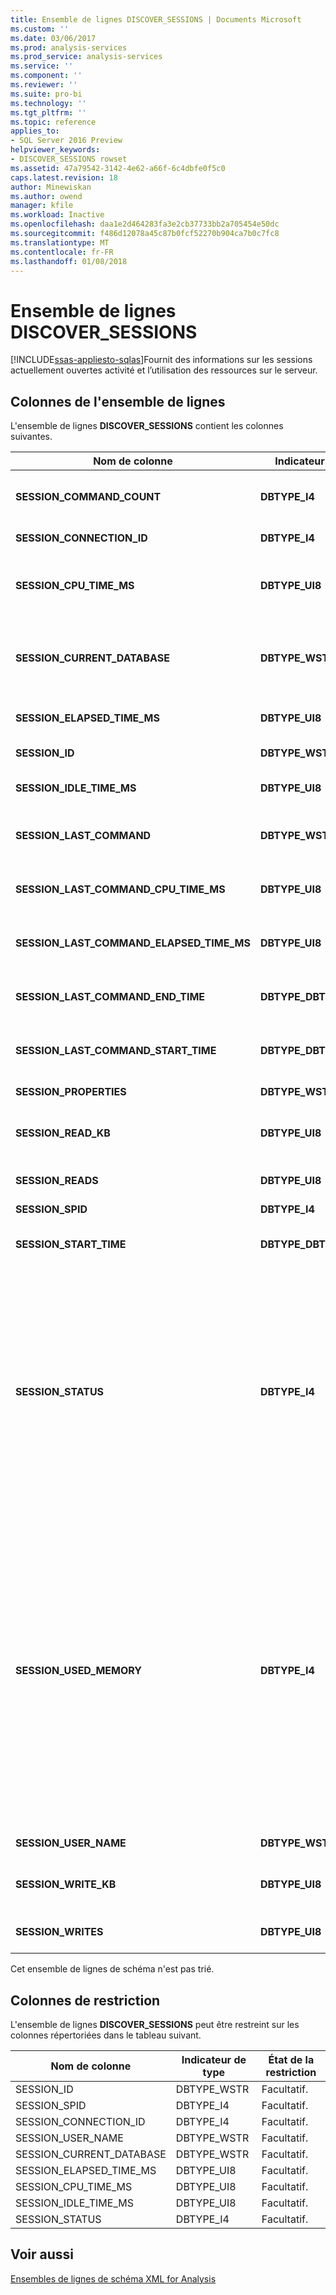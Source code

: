 ```yaml
---
title: Ensemble de lignes DISCOVER_SESSIONS | Documents Microsoft
ms.custom: ''
ms.date: 03/06/2017
ms.prod: analysis-services
ms.prod_service: analysis-services
ms.service: ''
ms.component: ''
ms.reviewer: ''
ms.suite: pro-bi
ms.technology: ''
ms.tgt_pltfrm: ''
ms.topic: reference
applies_to:
- SQL Server 2016 Preview
helpviewer_keywords:
- DISCOVER_SESSIONS rowset
ms.assetid: 47a79542-3142-4e62-a66f-6c4dbfe0f5c0
caps.latest.revision: 18
author: Minewiskan
ms.author: owend
manager: kfile
ms.workload: Inactive
ms.openlocfilehash: daa1e2d464283fa3e2cb37733bb2a705454e50dc
ms.sourcegitcommit: f486d12078a45c87b0fcf52270b904ca7b0c7fc8
ms.translationtype: MT
ms.contentlocale: fr-FR
ms.lasthandoff: 01/08/2018
---
```

# <a name="discoversessions-rowset"></a>Ensemble de lignes DISCOVER_SESSIONS
[!INCLUDE[ssas-appliesto-sqlas](../../../includes/ssas-appliesto-sqlas.md)]Fournit des informations sur les sessions actuellement ouvertes activité et l’utilisation des ressources sur le serveur.  
  
## <a name="rowset-columns"></a>Colonnes de l'ensemble de lignes  
 L'ensemble de lignes **DISCOVER_SESSIONS** contient les colonnes suivantes.  
  
|Nom de colonne|Indicateur de type|Longueur|Description|  
|-----------------|--------------------|------------|-----------------|  
|**SESSION_COMMAND_COUNT**|**DBTYPE_I4**||Nombre de commandes dont l'exécution a commencé depuis le début de la session.|  
|**SESSION_CONNECTION_ID**|**DBTYPE_I4**||Identificateur de connexion de la session.|  
|**SESSION_CPU_TIME_MS**|**DBTYPE_UI8**||Temps processeur, en millisecondes, consommé par toutes les requêtes depuis le début de la session.|  
|**SESSION_CURRENT_DATABASE**|**DBTYPE_WSTR**||Nom de la base de données utilisée par l'exécution de la commande actuelle, ou nom de la base de données qui a été utilisée par la dernière commande exécutée.|  
|**SESSION_ELAPSED_TIME_MS**|**DBTYPE_UI8**||Durée écoulée, en millisecondes, depuis le début de la session.|  
|**SESSION_ID**|**DBTYPE_WSTR**||Identificateur unique de session, tel qu'un GUID.|  
|**SESSION_IDLE_TIME_MS**|**DBTYPE_UI8**||Durée d'inactivité, en millisecondes, depuis le début de la session.|  
|**SESSION_LAST_COMMAND**|**DBTYPE_WSTR**||Texte de la commande en cours d'exécution ou de la dernière commande exécutée.|  
|**SESSION_LAST_COMMAND_CPU_TIME_MS**|**DBTYPE_UI8**||Temps processeur, en millisecondes, consommé par **SESSION_LAST_COMMAND**.|  
|**SESSION_LAST_COMMAND_ELAPSED_TIME_MS**|**DBTYPE_UI8**||Durée écoulée, en millisecondes, depuis le début de **SESSION_LAST_COMMAND**.|  
|**SESSION_LAST_COMMAND_END_TIME**|**DBTYPE_DBTIMESTAMP**||Heure UTC du serveur au moment de la fin de l'exécution de la dernière commande.|  
|**SESSION_LAST_COMMAND_START_TIME**|**DBTYPE_DBTIMESTAMP**||Heure UTC du serveur au moment du début de l'exécution de la dernière commande.|  
|**SESSION_PROPERTIES**|**DBTYPE_WSTR**||Réservé pour un usage ultérieur.|  
|**SESSION_READ_KB**|**DBTYPE_UI8**||Valeur cumulée des données lues à partir du disque, en kilo-octets, depuis le début de la session.|  
|**SESSION_READS**|**DBTYPE_UI8**||Nombre cumulé de lectures sur le disque depuis le début de la session.|  
|**SESSION_SPID**|**DBTYPE_I4**||ID de session.|  
|**SESSION_START_TIME**|**DBTYPE_DBTIMESTAMP**||Date et heure auxquelles la session a démarré, sous forme d'heure UTC du serveur.|  
|**SESSION_STATUS**|**DBTYPE_I4**||État des activités de la session.<br /><br /> 0 signifie « Inactif » : aucune activité n'est en cours.<br /><br /> 1 signifie « Actif » : la session exécute une tâche demandée.<br /><br /> 2 signifie « Bloqué » : la session attend une ressource pour continuer l'exécution de la tâche suspendue.<br /><br /> 3 signifie « Annulation » : la session a été marquée comme annulée.|  
|**SESSION_USED_MEMORY**|**DBTYPE_I4**||Quantité actuelle de mémoire utilisée par la session, en kilo-octets. La valeur indiquée est l'utilisation de la RAM par SPID, sans distinction entre la mémoire réductible et non réductible. Contrairement à d'autres vues DMVS qui indiquent l'utilisation de la mémoire, DISCOVER_SESSIONS ne détaille par l'utilisation de la mémoire par catégorie.<br /><br /> Notez que SESSION_USED_MEMORY tend à sous-estimer l'utilisation de mémoire réelle car elle exclut les objets partagés entre plusieurs sessions.  Seuls les objets qui sont uniques à la session sont représentés dans le calcul de la mémoire.|  
|**SESSION_USER_NAME**|**DBTYPE_WSTR**||Nom d'utilisateur de la session.|  
|**SESSION_WRITE_KB**|**DBTYPE_UI8**||Valeur cumulée des données écrites sur le disque, en kilo-octets, depuis le début de la session.|  
|**SESSION_WRITES**|**DBTYPE_UI8**||Nombre cumulé d'écritures sur le disque depuis le début de la session.|  
  
 Cet ensemble de lignes de schéma n'est pas trié.  
  
## <a name="restriction-columns"></a>Colonnes de restriction  
 L'ensemble de lignes **DISCOVER_SESSIONS** peut être restreint sur les colonnes répertoriées dans le tableau suivant.  
  
|Nom de colonne|Indicateur de type|État de la restriction|  
|-----------------|--------------------|-----------------------|  
|SESSION_ID|DBTYPE_WSTR|Facultatif.|  
|SESSION_SPID|DBTYPE_I4|Facultatif.|  
|SESSION_CONNECTION_ID|DBTYPE_I4|Facultatif.|  
|SESSION_USER_NAME|DBTYPE_WSTR|Facultatif.|  
|SESSION_CURRENT_DATABASE|DBTYPE_WSTR|Facultatif.|  
|SESSION_ELAPSED_TIME_MS|DBTYPE_UI8|Facultatif.|  
|SESSION_CPU_TIME_MS|DBTYPE_UI8|Facultatif.|  
|SESSION_IDLE_TIME_MS|DBTYPE_UI8|Facultatif.|  
|SESSION_STATUS|DBTYPE_I4|Facultatif.|  
  
## <a name="see-also"></a>Voir aussi  
 [Ensembles de lignes de schéma XML for Analysis](../../../analysis-services/schema-rowsets/xml/xml-for-analysis-schema-rowsets.md)  
  
  
